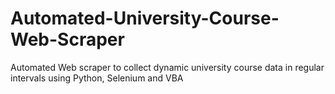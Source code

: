 # Automated-University-Course-Web-Scraper
Automated Web scraper to collect dynamic university course data in regular intervals using Python, Selenium and VBA

